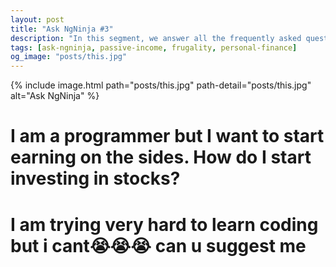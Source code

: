 ```yaml
---
layout: post
title: "Ask NgNinja #3"
description: "In this segment, we answer all the frequently asked questions our students are facing in their career."
tags: [ask-ngninja, passive-income, frugality, personal-finance]
og_image: "posts/this.jpg"
---
```


{% include image.html path="posts/this.jpg" path-detail="posts/this.jpg" alt="Ask NgNinja" %}


# I am a programmer but I want to start earning on the sides. How do I start investing in stocks?






# I am trying very hard to learn coding but i cant😭😭😭 can u suggest me


<!-- 
---

<br>

#### Further Resources We Recommend

- [You Don't Know JS: Up & Going](https://amzn.to/2uSZayI)

<br>

## Read Next

- [Most Frequently Asked JavaScript Interview Questions](/posts/frequently-asked-javascript-interview-questions)
- [5 Common mistakes JavaScript developers make](/posts/steps-after-you-type-url-in-browser) -->

